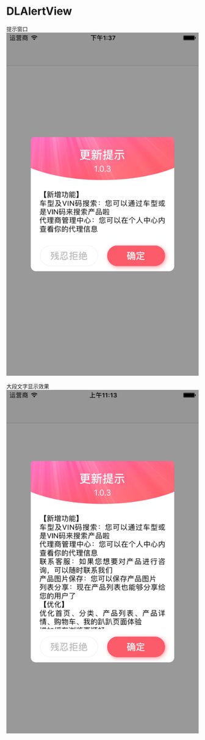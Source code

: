 # DLAlertView
提示窗口
![image](https://raw.githubusercontent.com/ComputerNot/DLAlertView/master/screen/screen_short.png)

大段文字显示效果
![image](https://raw.githubusercontent.com/ComputerNot/DLAlertView/master/screen/screen_long.png)
